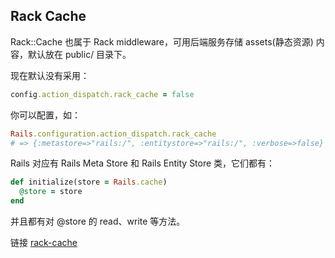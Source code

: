 ## Rack Cache

Rack::Cache 也属于 Rack middleware，可用后端服务存储 assets(静态资源) 内容，默认放在 public/ 目录下。

现在默认没有采用：

```ruby
config.action_dispatch.rack_cache = false
```

你可以配置，如：

```ruby
Rails.configuration.action_dispatch.rack_cache
# => {:metastore=>"rails:/", :entitystore=>"rails:/", :verbose=>false}
```

Rails 对应有 Rails Meta Store 和 Rails Entity Store 类，它们都有：

```ruby
def initialize(store = Rails.cache)
  @store = store
end
```

并且都有对 @store 的 read、write 等方法。

链接 [rack-cache](https://github.com/rtomayko/rack-cache)
